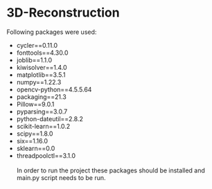 # 3D-Reconstruction

Following packages were used:  
- cycler==0.11.0
- fonttools==4.30.0
- joblib==1.1.0
- kiwisolver==1.4.0
- matplotlib==3.5.1
- numpy==1.22.3
- opencv-python==4.5.5.64
- packaging==21.3
- Pillow==9.0.1
- pyparsing==3.0.7
- python-dateutil==2.8.2
- scikit-learn==1.0.2
- scipy==1.8.0
- six==1.16.0
- sklearn==0.0
- threadpoolctl==3.1.0
<br/><br/>
In order to run the project these packages should be installed and main.py script needs to be run.
